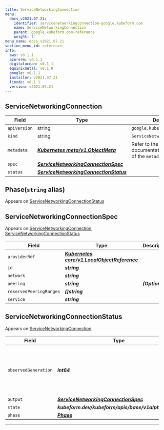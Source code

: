 ```yaml
---
title: ServiceNetworkingConnection
menu:
  docs_v2021.07.21:
    identifier: servicenetworkingconnection-google.kubeform.com
    name: ServiceNetworkingConnection
    parent: google.kubeform.com-reference
    weight: 1
menu_name: docs_v2021.07.21
section_menu_id: reference
info:
  aws: v0.1.1
  azurerm: v0.1.1
  digitalocean: v0.1.1
  equinixmetal: v0.1.0
  google: v0.1.1
  installer: v2021.07.21
  linode: v0.1.1
  version: v2021.07.21
---
```


## ServiceNetworkingConnection
| Field | Type | Description |
| ------ | ----- | ----------- |
| `apiVersion` | string | `google.kubeform.com/v1alpha1` |
|    `kind` | string | `ServiceNetworkingConnection` |
| `metadata` | ***[Kubernetes meta/v1.ObjectMeta](https://v1-18.docs.kubernetes.io/docs/reference/generated/kubernetes-api/v1.18/#objectmeta-v1-meta)***|Refer to the Kubernetes API documentation for the fields of the `metadata` field.|
| `spec` | ***[ServiceNetworkingConnectionSpec](#servicenetworkingconnectionspec)***||
| `status` | ***[ServiceNetworkingConnectionStatus](#servicenetworkingconnectionstatus)***||
## Phase(`string` alias)

Appears on:[ServiceNetworkingConnectionStatus](#servicenetworkingconnectionstatus)

## ServiceNetworkingConnectionSpec

Appears on:[ServiceNetworkingConnection](#servicenetworkingconnection), [ServiceNetworkingConnectionStatus](#servicenetworkingconnectionstatus)

| Field | Type | Description |
| ------ | ----- | ----------- |
| `providerRef` | ***[Kubernetes core/v1.LocalObjectReference](https://v1-18.docs.kubernetes.io/docs/reference/generated/kubernetes-api/v1.18/#localobjectreference-v1-core)***||
| `id` | ***string***||
| `network` | ***string***||
| `peering` | ***string***| ***(Optional)*** |
| `reservedPeeringRanges` | ***[]string***||
| `service` | ***string***||
## ServiceNetworkingConnectionStatus

Appears on:[ServiceNetworkingConnection](#servicenetworkingconnection)

| Field | Type | Description |
| ------ | ----- | ----------- |
| `observedGeneration` | ***int64***| ***(Optional)*** Resource generation, which is updated on mutation by the API Server.|
| `output` | ***[ServiceNetworkingConnectionSpec](#servicenetworkingconnectionspec)***| ***(Optional)*** |
| `state` | ***kubeform.dev/kubeform/apis/base/v1alpha1.State***| ***(Optional)*** |
| `phase` | ***[Phase](#phase)***| ***(Optional)*** |
---
